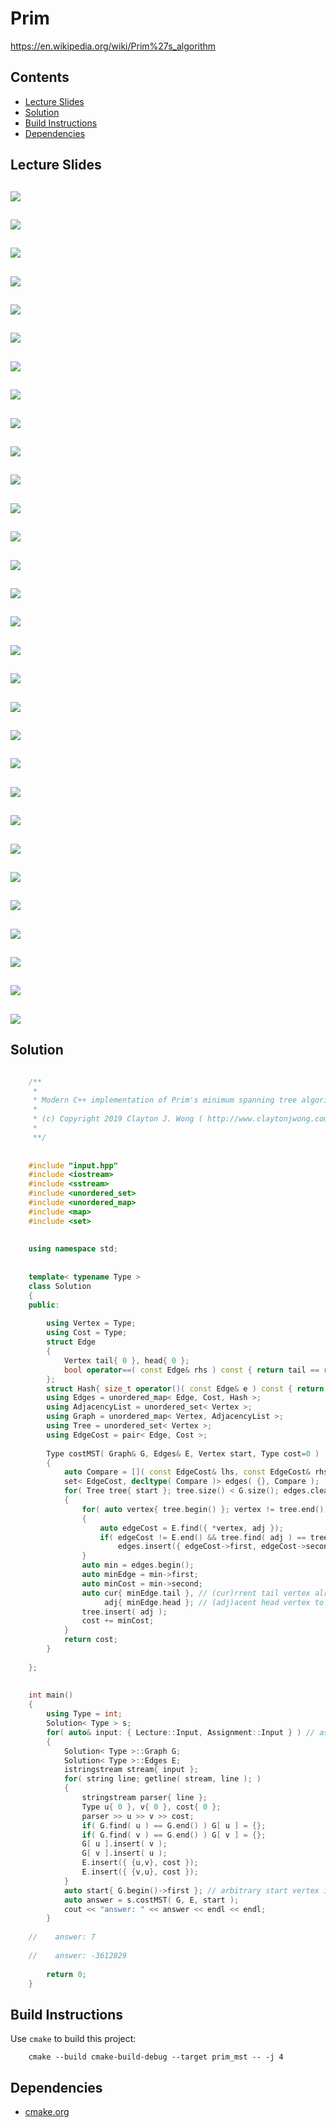 # Prim
https://en.wikipedia.org/wiki/Prim%27s_algorithm

## Contents
* [Lecture Slides](#lecture-slides)
* [Solution](#solution)
* [Build Instructions](#build-instructions)
* [Dependencies](#dependencies)

## Lecture Slides
![](https://github.com/claytonjwong/Algorithms-Stanford/blob/master/course3/prim_mst/documentation/prim_01.png)
---
![](https://github.com/claytonjwong/Algorithms-Stanford/blob/master/course3/prim_mst/documentation/prim_02.png)
---
![](https://github.com/claytonjwong/Algorithms-Stanford/blob/master/course3/prim_mst/documentation/prim_03.png)
---
![](https://github.com/claytonjwong/Algorithms-Stanford/blob/master/course3/prim_mst/documentation/prim_04.png)
---
![](https://github.com/claytonjwong/Algorithms-Stanford/blob/master/course3/prim_mst/documentation/prim_05.png)
---
![](https://github.com/claytonjwong/Algorithms-Stanford/blob/master/course3/prim_mst/documentation/prim_06.png)
---
![](https://github.com/claytonjwong/Algorithms-Stanford/blob/master/course3/prim_mst/documentation/prim_07.png)
---
![](https://github.com/claytonjwong/Algorithms-Stanford/blob/master/course3/prim_mst/documentation/prim_08.png)
---
![](https://github.com/claytonjwong/Algorithms-Stanford/blob/master/course3/prim_mst/documentation/prim_09.png)
---
![](https://github.com/claytonjwong/Algorithms-Stanford/blob/master/course3/prim_mst/documentation/prim_10.png)
---
![](https://github.com/claytonjwong/Algorithms-Stanford/blob/master/course3/prim_mst/documentation/prim_11.png)
---
![](https://github.com/claytonjwong/Algorithms-Stanford/blob/master/course3/prim_mst/documentation/prim_12.png)
---
![](https://github.com/claytonjwong/Algorithms-Stanford/blob/master/course3/prim_mst/documentation/prim_13.png)
---
![](https://github.com/claytonjwong/Algorithms-Stanford/blob/master/course3/prim_mst/documentation/prim_14.png)
---
![](https://github.com/claytonjwong/Algorithms-Stanford/blob/master/course3/prim_mst/documentation/prim_15.png)
---
![](https://github.com/claytonjwong/Algorithms-Stanford/blob/master/course3/prim_mst/documentation/prim_16.png)
---
![](https://github.com/claytonjwong/Algorithms-Stanford/blob/master/course3/prim_mst/documentation/prim_17.png)
---
![](https://github.com/claytonjwong/Algorithms-Stanford/blob/master/course3/prim_mst/documentation/prim_18.png)
---
![](https://github.com/claytonjwong/Algorithms-Stanford/blob/master/course3/prim_mst/documentation/prim_19.png)
---
![](https://github.com/claytonjwong/Algorithms-Stanford/blob/master/course3/prim_mst/documentation/prim_20.png)
---
![](https://github.com/claytonjwong/Algorithms-Stanford/blob/master/course3/prim_mst/documentation/prim_21.png)
---
![](https://github.com/claytonjwong/Algorithms-Stanford/blob/master/course3/prim_mst/documentation/prim_22.png)
---
![](https://github.com/claytonjwong/Algorithms-Stanford/blob/master/course3/prim_mst/documentation/prim_23.png)
---
![](https://github.com/claytonjwong/Algorithms-Stanford/blob/master/course3/prim_mst/documentation/prim_24.png)
---
![](https://github.com/claytonjwong/Algorithms-Stanford/blob/master/course3/prim_mst/documentation/prim_25.png)
---
![](https://github.com/claytonjwong/Algorithms-Stanford/blob/master/course3/prim_mst/documentation/prim_26.png)
---
![](https://github.com/claytonjwong/Algorithms-Stanford/blob/master/course3/prim_mst/documentation/prim_27.png)
---
![](https://github.com/claytonjwong/Algorithms-Stanford/blob/master/course3/prim_mst/documentation/prim_28.png)
---
![](https://github.com/claytonjwong/Algorithms-Stanford/blob/master/course3/prim_mst/documentation/prim_29.png)
---
![](https://github.com/claytonjwong/Algorithms-Stanford/blob/master/course3/prim_mst/documentation/prim_30.png)
---

## Solution
```cpp

    /**
     *
     * Modern C++ implementation of Prim's minimum spanning tree algorithm
     *
     * (c) Copyright 2019 Clayton J. Wong ( http://www.claytonjwong.com )
     *
     **/
    
    
    #include "input.hpp"
    #include <iostream>
    #include <sstream>
    #include <unordered_set>
    #include <unordered_map>
    #include <map>
    #include <set>
    
    
    using namespace std;
    
    
    template< typename Type >
    class Solution
    {
    public:
    
        using Vertex = Type;
        using Cost = Type;
        struct Edge
        {
            Vertex tail{ 0 }, head{ 0 };
            bool operator==( const Edge& rhs ) const { return tail == rhs.tail && head == rhs.head; }
        };
        struct Hash{ size_t operator()( const Edge& e ) const { return e.tail << 16 + e.head; } };
        using Edges = unordered_map< Edge, Cost, Hash >;
        using AdjacencyList = unordered_set< Vertex >;
        using Graph = unordered_map< Vertex, AdjacencyList >;
        using Tree = unordered_set< Vertex >;
        using EdgeCost = pair< Edge, Cost >;
    
        Type costMST( Graph& G, Edges& E, Vertex start, Type cost=0 )
        {
            auto Compare = []( const EdgeCost& lhs, const EdgeCost& rhs ){ return lhs.second < rhs.second; };
            set< EdgeCost, decltype( Compare )> edges( {}, Compare );
            for( Tree tree{ start }; tree.size() < G.size(); edges.clear() )
            {
                for( auto vertex{ tree.begin() }; vertex != tree.end(); ++vertex ) for( auto& adj: G[ *vertex ] ) // each vertex (adj)acent to each tree vertex -- O( |V|^2 )
                {
                    auto edgeCost = E.find({ *vertex, adj });
                    if( edgeCost != E.end() && tree.find( adj ) == tree.end() ) // edge exists, and (adj)acent vertex is not part of the tree
                        edges.insert({ edgeCost->first, edgeCost->second });
                }
                auto min = edges.begin();
                auto minEdge = min->first;
                auto minCost = min->second;
                auto cur{ minEdge.tail }, // (cur)rrent tail vertex already included in the MST
                     adj{ minEdge.head }; // (adj)acent head vertex to be included in the MST
                tree.insert( adj );
                cost += minCost;
            }
            return cost;
        }
    
    };
    
    
    int main()
    {
        using Type = int;
        Solution< Type > s;
        for( auto& input: { Lecture::Input, Assignment::Input } ) // assume input graph is undirected and connected
        {
            Solution< Type >::Graph G;
            Solution< Type >::Edges E;
            istringstream stream{ input };
            for( string line; getline( stream, line ); )
            {
                stringstream parser{ line };
                Type u{ 0 }, v{ 0 }, cost{ 0 };
                parser >> u >> v >> cost;
                if( G.find( u ) == G.end() ) G[ u ] = {};
                if( G.find( v ) == G.end() ) G[ v ] = {};
                G[ u ].insert( v );
                G[ v ].insert( u );
                E.insert({ {u,v}, cost });
                E.insert({ {v,u}, cost });
            }
            auto start{ G.begin()->first }; // arbitrary start vertex is irrelevant
            auto answer = s.costMST( G, E, start );
            cout << "answer: " << answer << endl << endl;
        }
    
    //    answer: 7
    
    //    answer: -3612829
    
        return 0;
    }

```

## Build Instructions
Use ```cmake``` to build this project:

```
    cmake --build cmake-build-debug --target prim_mst -- -j 4
```

## Dependencies
* [cmake.org](https://cmake.org)
